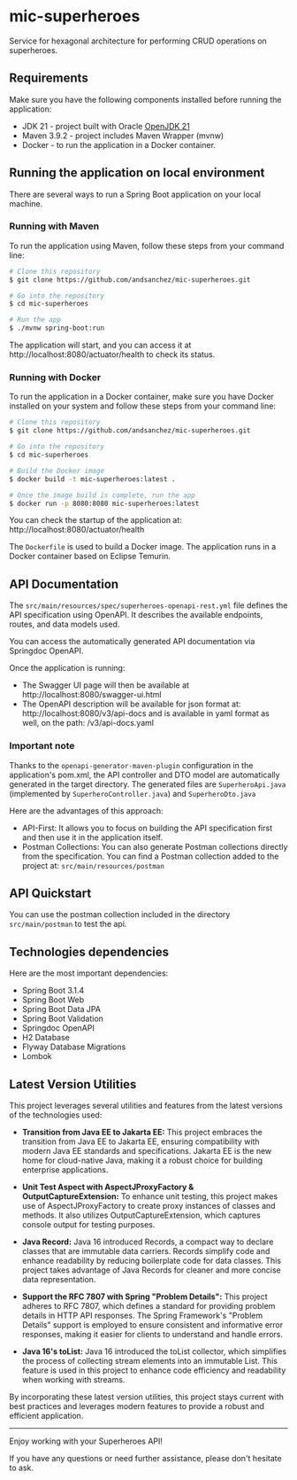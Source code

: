 # mic-superheroes

Service for hexagonal architecture for performing CRUD operations on superheroes.

## Requirements

Make sure you have the following components installed before running the application:

- JDK 21 - project built with Oracle [OpenJDK 21](https://jdk.java.net/21/)
- Maven 3.9.2 - project includes Maven Wrapper (mvnw)
- Docker - to run the application in a Docker container.

## Running the application on local environment
There are several ways to run a Spring Boot application on your local machine.

### Running with Maven

To run the application using Maven, follow these steps from your command line:

```bash
# Clone this repository
$ git clone https://github.com/andsanchez/mic-superheroes.git

# Go into the repository
$ cd mic-superheroes

# Run the app
$ ./mvnw spring-boot:run
```

The application will start, and you can access it at http://localhost:8080/actuator/health to check its status.

### Running with Docker
To run the application in a Docker container, make sure you have Docker installed on your system and follow these steps from your command line:

```bash
# Clone this repository
$ git clone https://github.com/andsanchez/mic-superheroes.git

# Go into the repository
$ cd mic-superheroes

# Build the Docker image
$ docker build -t mic-superheroes:latest .

# Once the image build is complete, run the app
$ docker run -p 8080:8080 mic-superheroes:latest
```

You can check the startup of the application at: http://localhost:8080/actuator/health

The `Dockerfile` is used to build a Docker image. The application runs in a Docker container based on Eclipse Temurin.

## API Documentation

The `src/main/resources/spec/superheroes-openapi-rest.yml` file defines the API specification using OpenAPI. It describes the available endpoints, routes, and data models used.

You can access the automatically generated API documentation via Springdoc OpenAPI.

Once the application is running:
- The Swagger UI page will then be available at http://localhost:8080/swagger-ui.html
- The OpenAPI description will be available for json format at: http://localhost:8080/v3/api-docs and is available in yaml format as well, on the path: /v3/api-docs.yaml

### Important note
Thanks to the `openapi-generator-maven-plugin` configuration in the application's pom.xml, the API controller and DTO model are automatically generated in the target directory. The generated files are `SuperheroApi.java` (implemented by `SuperheroController.java`) and `SuperheroDto.java`

Here are the advantages of this approach:
- API-First: It allows you to focus on building the API specification first and then use it in the application itself.
- Postman Collections: You can also generate Postman collections directly from the specification. You can find a Postman collection added to the project at: `src/main/resources/postman`

## API Quickstart

You can use the postman collection included in the directory `src/main/postman` to test the api.

## Technologies dependencies

Here are the most important dependencies:
- Spring Boot 3.1.4
- Spring Boot Web
- Spring Boot Data JPA
- Spring Boot Validation
- Springdoc OpenAPI
- H2 Database
- Flyway Database Migrations
- Lombok

## Latest Version Utilities
This project leverages several utilities and features from the latest versions of the technologies used:

- **Transition from Java EE to Jakarta EE:** This project embraces the transition from Java EE to Jakarta EE, ensuring compatibility with modern Java EE standards and specifications. Jakarta EE is the new home for cloud-native Java, making it a robust choice for building enterprise applications.

- **Unit Test Aspect with AspectJProxyFactory & OutputCaptureExtension:** To enhance unit testing, this project makes use of AspectJProxyFactory to create proxy instances of classes and methods. It also utilizes OutputCaptureExtension, which captures console output for testing purposes.

- **Java Record:** Java 16 introduced Records, a compact way to declare classes that are immutable data carriers. Records simplify code and enhance readability by reducing boilerplate code for data classes. This project takes advantage of Java Records for cleaner and more concise data representation.

- **Support the RFC 7807 with Spring "Problem Details":** This project adheres to RFC 7807, which defines a standard for providing problem details in HTTP API responses. The Spring Framework's "Problem Details" support is employed to ensure consistent and informative error responses, making it easier for clients to understand and handle errors.

- **Java 16's toList:** Java 16 introduced the toList collector, which simplifies the process of collecting stream elements into an immutable List. This feature is used in this project to enhance code efficiency and readability when working with streams.

By incorporating these latest version utilities, this project stays current with best practices and leverages modern features to provide a robust and efficient application.

------------
Enjoy working with your Superheroes API!

If you have any questions or need further assistance, please don't hesitate to ask.